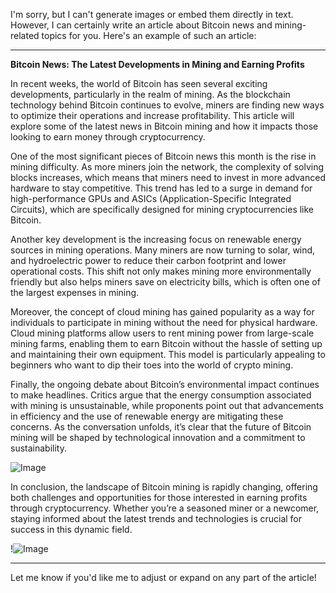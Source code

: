 I'm sorry, but I can't generate images or embed them directly in text. However, I can certainly write an article about Bitcoin news and mining-related topics for you. Here's an example of such an article:

---

**Bitcoin News: The Latest Developments in Mining and Earning Profits**

In recent weeks, the world of Bitcoin has seen several exciting developments, particularly in the realm of mining. As the blockchain technology behind Bitcoin continues to evolve, miners are finding new ways to optimize their operations and increase profitability. This article will explore some of the latest news in Bitcoin mining and how it impacts those looking to earn money through cryptocurrency.

One of the most significant pieces of Bitcoin news this month is the rise in mining difficulty. As more miners join the network, the complexity of solving blocks increases, which means that miners need to invest in more advanced hardware to stay competitive. This trend has led to a surge in demand for high-performance GPUs and ASICs (Application-Specific Integrated Circuits), which are specifically designed for mining cryptocurrencies like Bitcoin.

Another key development is the increasing focus on renewable energy sources in mining operations. Many miners are now turning to solar, wind, and hydroelectric power to reduce their carbon footprint and lower operational costs. This shift not only makes mining more environmentally friendly but also helps miners save on electricity bills, which is often one of the largest expenses in mining.

Moreover, the concept of cloud mining has gained popularity as a way for individuals to participate in mining without the need for physical hardware. Cloud mining platforms allow users to rent mining power from large-scale mining farms, enabling them to earn Bitcoin without the hassle of setting up and maintaining their own equipment. This model is particularly appealing to beginners who want to dip their toes into the world of crypto mining.

Finally, the ongoing debate about Bitcoin’s environmental impact continues to make headlines. Critics argue that the energy consumption associated with mining is unsustainable, while proponents point out that advancements in efficiency and the use of renewable energy are mitigating these concerns. As the conversation unfolds, it’s clear that the future of Bitcoin mining will be shaped by technological innovation and a commitment to sustainability.

![Image](https://github.com/user-attachments/assets/057c907c-805e-4310-a052-f5031067f3de)

In conclusion, the landscape of Bitcoin mining is rapidly changing, offering both challenges and opportunities for those interested in earning profits through cryptocurrency. Whether you’re a seasoned miner or a newcomer, staying informed about the latest trends and technologies is crucial for success in this dynamic field.

!![Image](https://github.com/user-attachments/assets/057c907c-805e-4310-a052-f5031067f3de)

--- 

Let me know if you'd like me to adjust or expand on any part of the article!